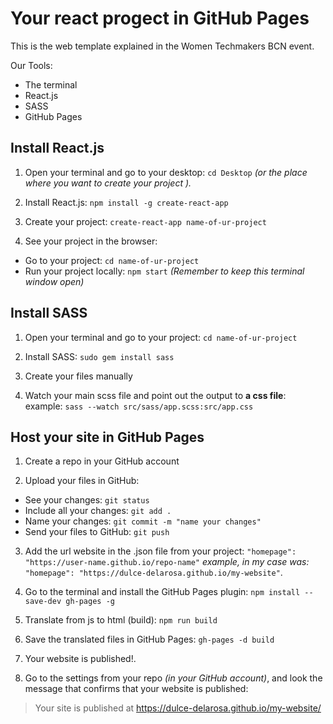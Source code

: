 # Your react progect in GitHub Pages

This is the web template explained in the Women Techmakers BCN event.

Our Tools:

* The terminal
* React.js
* SASS
* GitHub Pages



## Install React.js
1. Open your terminal and go to your desktop:  `cd Desktop`
 *(or the place where you want to create your project ).*

2. Install React.js: `npm install -g create-react-app`

3. Create your project: `create-react-app name-of-ur-project`

4. See your project in the browser:
 - Go to your project: `cd name-of-ur-project`
 - Run your project locally: `npm start` *(Remember to keep this terminal window open)*



## Install SASS
1. Open your terminal and go to your project:  `cd name-of-ur-project`

2. Install SASS: `sudo gem install sass`

3. Create your files manually

4. Watch your main scss file and point out the output to **a css file**:
example: `sass --watch src/sass/app.scss:src/app.css`


## Host your site  in GitHub Pages
1.  Create a repo in your GitHub account

2. Upload your files in GitHub:
 - See your changes: `git status`
 - Include all your changes: `git add .`
 - Name your changes: `git commit -m "name your changes"`
 - Send your files to GitHub: `git push`


3. Add the url website in the .json file from your project: `"homepage": "https://user-name.github.io/repo-name"`
*example, in my case was:*  `"homepage": "https://dulce-delarosa.github.io/my-website"`.

4. Go to the terminal and install the GitHub Pages plugin: `npm install --save-dev gh-pages -g`

5. Translate from js to html (build): `npm run build`

6. Save the translated files in GitHub Pages: `gh-pages -d build`

7. Your website is published!.

8. Go to the settings from your repo *(in your GitHub account)*, and look the message that confirms that your website is published:

>Your site is published at https://dulce-delarosa.github.io/my-website/
